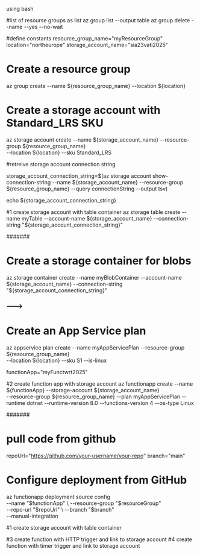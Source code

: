 ﻿ using bash

#list of resourse groups as list
az group list --output table
az group delete --name <resource-group-name> --yes --no-wait




#define constants
resource_group_name="myResourceGroup"
location="northeurope"
storage_account_name="sia23vati2025"

# Create a resource group
az group create --name ${resource_group_name} --location ${location}
 
# Create a storage account with Standard_LRS SKU
 
az storage account create --name ${storage_account_name} --resource-group ${resource_group_name} \
	--location ${location} --sku Standard_LRS


#retreive storage account connection string

storage_account_connection_string=$(az storage account show-connection-string --name ${storage_account_name} --resource-group ${resource_group_name} --query connectionString --output tsv)

echo ${storage_account_connection_string}


 #1 create storage account with table container
 az storage table create --name myTable --account-name ${storage_account_name} --connection-string "${storage_account_connection_string}"


 #######

 # Create a storage container for blobs
 az storage container create --name myBlobContainer --account-name ${storage_account_name} --connection-string "${storage_account_connection_string}"


 ### --->

 # Create an App Service plan
 az appservice plan create --name myAppServicePlan --resource-group ${resource_group_name} \
 --location ${location} --sku S1 --is-linux


functionApp="myFunctwrt2025"

 #2 create function app with storage account
 az functionapp create --name ${functionApp} --storage-account ${storage_account_name} \
 --resource-group ${resource_group_name} --plan myAppServicePlan --runtime dotnet --runtime-version 8.0 --functions-version 4 --os-type Linux

 
 #######
 #  pull code from github
 repoUrl="https://github.com/your-username/your-repo"
branch="main"

# Configure deployment from GitHub
az functionapp deployment source config \
  --name "$functionApp" \
  --resource-group "$resourceGroup" \
  --repo-url "$repoUrl" \
  --branch "$branch" \
  --manual-integration



 #1 create storage account with table container

 #3 create function with HTTP trigger and link to storage account
 #4 create function with timer trigger and link to storage account
